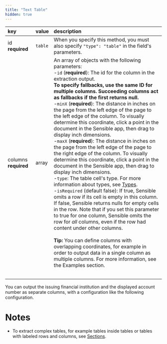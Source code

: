 ```yaml
---
title: "Text Table"
hidden: true
---
```



| key                  | value   | description                                                  |
| :------------------- | :------ | :----------------------------------------------------------- |
| id **required**      | `table` | When you specify this method, you must also specify `"type": "table"` in the field's parameters. |
| columns **required** | array   | An array of objects with the following parameters:<br/> -`id` (**required**): The id for the column in the extraction output. <br/>**To specify fallbacks, use the same ID for multiple columns. Succeeding columns act as fallbacks if the first returns null.** <br/> -`minX` (**required**):  The distance in inches on the page from the left edge of the page to the left edge of the column. To visually determine this coordinate, click a point in the document in the Sensible app, then drag to display inch dimensions.  <br/>  -`maxX` (**required**):  The distance in inches on the page from the left edge of the page to the right edge of the column. To visually determine this coordinate, click a point in the document in the Sensible app, then drag to display inch dimensions. <br/>  -`type`: The table cell's type. For more information about types, see [Types](doc:types). <br/>   -`isRequired` (default false):  If true, Sensible omits a row if its cell is empty in this column. If false, Sensible returns nulls for empty cells in the row. Note that if you set this parameter to true for one column, Sensible omits the row for *all* columns, even if the row had content under other columns.<br/><br/>**Tip:** You can define columns with overlapping coordinates, for example in order to output data in a single column as multiple columns. For more information, see the Examples section. |
|                      |         |                                                              |
|                      |         |                                                              |
|                      |         |                                                              |
|                      |         |                                                              |
|                      |         |                                                              |

You can output the issuing financial institution and the displayed account number as separate columns, with a configuration like the following configuration.

Notes
====

- To extract complex tables, for example tables inside tables or tables with labeled rows and columns, see [Sections](doc:sections#examples).





  

  

  

  







